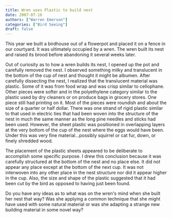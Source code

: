 ```yaml
---
title: Wren uses Plastic to build nest 
date: 2007-07-16
authors: ["Warren Emerson"]
categories: ["Bird Seeing"]
draft: false
---
```

This year we built a birdhouse out of a flowerpot and placed it on a fence in our courtyard. It was ultimately occupied by a wren. The wren built its nest and raised its brood before abandoning it several weeks later.

Out of curiosity as to how a wren builds its nest, I opened up the pot and carefully removed the nest. I observed something milky and translucent in the bottom of the cup of nest and thought it might be albumen. After carefully dissecting the nest, I realized that the translucent material was plastic. Some of it was from food wrap and was crisp similar to cellophane. Other pieces were softer and in the polyethylene category similar to the plastic used by dry cleaners or on produce bags in grocery stores. One piece still had printing on it. Most of the pieces were roundish and about the size of a quarter or half dollar. There was one strand of rigid plastic similar to that used in electric ties that had been woven into the structure of the nest in much the same manner as the long pine needles and sticks had been used. However, the sheet plastic was positioned in overlapping layers at the very bottom of the cup of the nest where the eggs would have been. Under this was very fine material...possibly squirrel or cat fur, down, or finely shredded wood.

The placement of the plastic sheets appeared to be deliberate to accomplish some specific purpose. I drew this conclusion because it was carefully structured at the bottom of the nest and no place else. It did not appear any place except at the bottom of the next cup. It was not interwoven into any other place in the nest structure nor did it appear higher in the cup. Also, the size and shape of the plastic suggested that it had been cut by the bird as opposed to having just been found.

Do you have any ideas as to what was on the wren's mind when she built her nest that way? Was she applying a common technique that she might have used with some natural material or was she adapting a strange new building material in some novel way?